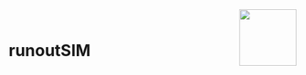 <img src=https://github.com/user-attachments/assets/2a9e469e-f2d3-416c-8a85-21d376d7c62a width = "100" align="right">
<br>


# runoutSIM
